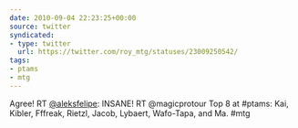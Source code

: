 ```yaml
---
date: 2010-09-04 22:23:25+00:00
source: twitter
syndicated:
- type: twitter
  url: https://twitter.com/roy_mtg/statuses/23009250542/
tags:
- ptams
- mtg
---
```


Agree! RT [@aleksfelipe](https://twitter.com/aleksfelipe/): INSANE! RT @magicprotour Top 8 at #ptams: Kai, Kibler, Fffreak, Rietzl, Jacob, Lybaert, Wafo-Tapa, and Ma. #mtg